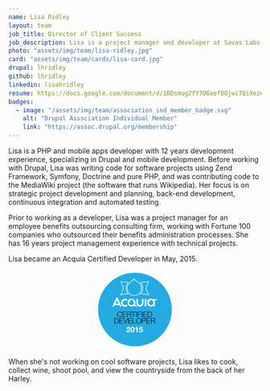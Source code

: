 ```yaml
---
name: Lisa Ridley
layout: team
job_title: Director of Client Success
job_description: Lisa is a project manager and developer at Savas Labs, focused on client satisfaction and project success.
photo: "assets/img/team/lisa-ridley.jpg"
card: "assets/img/team/cards/lisa-card.jpg"
drupal: lhridley
github: lhridley
linkedin: lisahridley
resume: https://docs.google.com/document/d/1DDsmug2fY7O6xefDOjwiTQiXeze4tPRoQxVw66nm0ac/pub
badges:
  - image: "/assets/img/team/association_ind_member_badge.svg"
    alt: "Drupal Association Individual Member"
    link: "https://assoc.drupal.org/membership"
---
```

Lisa is a PHP and mobile apps developer with 12 years development experience, specializing in Drupal and mobile development. Before working with Drupal, Lisa was writing code for software projects using Zend Framework, Symfony, Doctrine and pure PHP, and was contributing code to the MediaWiki project (the software that runs Wikipedia).  Her focus is on strategic project development and planning, back-end development, continuous integration and automated testing.

Prior to working as a developer, Lisa was a project manager for an employee benefits outsourcing consulting firm, working with Fortune 100 companies who outsourced their benefits administration processes. She has 16 years project management experience with technical projects.

Lisa became an Acquia Certified Developer in May, 2015.

<p style="text-align:center">
  <img src="/assets/img/team/ACD2015.png" alt="Acquia Certification Badge" height="157" width="162">
</p>

When she's not working on cool software projects, Lisa likes to cook, collect wine, shoot pool, and view the countryside from the back of her Harley.
